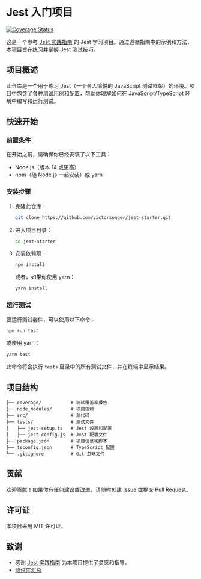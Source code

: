
# Jest 入门项目

[![Coverage Status](https://coveralls.io/repos/github/victorsonger/jest-starter/badge.svg?branch=main&timestamp=1724747549)](https://coveralls.io/github/victorsonger/jest-starter?branch=main)

这是一个参考 [Jest 实践指南](https://github.yanhaixiang.com/jest-tutorial/) 的 Jest 学习项目。通过遵循指南中的示例和方法，本项目旨在练习并掌握 Jest 测试技巧。

## 项目概述

此仓库是一个用于练习 Jest（一个令人愉悦的 JavaScript 测试框架）的环境。项目中包含了各种测试用例和配置，帮助你理解如何在 JavaScript/TypeScript 环境中编写和运行测试。

## 快速开始

### 前置条件

在开始之前，请确保你已经安装了以下工具：

- Node.js（版本 14 或更高）
- npm（随 Node.js 一起安装）或 yarn

### 安装步骤

1. 克隆此仓库：

   ```bash
   git clone https://github.com/victorsonger/jest-starter.git
   ```

2. 进入项目目录：

   ```bash
   cd jest-starter
   ```

3. 安装依赖项：

   ```bash
   npm install
   ```

   或者，如果你使用 yarn：

   ```bash
   yarn install
   ```

### 运行测试

要运行测试套件，可以使用以下命令：

```bash
npm run test
```

或使用 yarn：

```bash
yarn test
```

此命令将会执行 `tests` 目录中的所有测试文件，并在终端中显示结果。

## 项目结构

```plaintext
├── coverage/           # 测试覆盖率报告
├── node_modules/       # 项目依赖
├── src/                # 源代码
├── tests/              # 测试文件
│   ├── jest-setup.ts   # Jest 设置和配置
│   ├── jest.config.js  # Jest 配置文件
├── package.json        # 项目信息和脚本
├── tsconfig.json       # TypeScript 配置
└── .gitignore          # Git 忽略文件
```

## 贡献

欢迎贡献！如果你有任何建议或改进，请随时创建 Issue 或提交 Pull Request。

## 许可证

本项目采用 MIT 许可证。

## 致谢

- 感谢 [Jest 实践指南](https://github.yanhaixiang.com/jest-tutorial/) 为本项目提供了灵感和指导。
- [测试库汇总](https://testing-library.com/docs/react-testing-library/intro/)